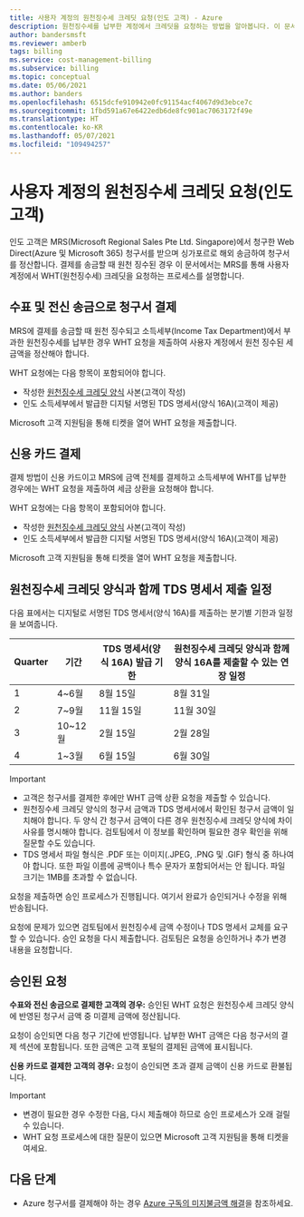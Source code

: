 ```yaml
---
title: 사용자 계정의 원천징수세 크레딧 요청(인도 고객) - Azure
description: 원천징수세를 납부한 계정에서 크레딧을 요청하는 방법을 알아봅니다. 이 문서는 인도 고객에만 적용됩니다.
author: bandersmsft
ms.reviewer: amberb
tags: billing
ms.service: cost-management-billing
ms.subservice: billing
ms.topic: conceptual
ms.date: 05/06/2021
ms.author: banders
ms.openlocfilehash: 6515dcfe910942e0fc91154acf4067d9d3ebce7c
ms.sourcegitcommit: 1fbd591a67e6422edb6de8fc901ac7063172f49e
ms.translationtype: HT
ms.contentlocale: ko-KR
ms.lasthandoff: 05/07/2021
ms.locfileid: "109494257"
---
```

# <a name="request-a-credit-for-withholding-tax-on-your-account-india-customers"></a>사용자 계정의 원천징수세 크레딧 요청(인도 고객)

인도 고객은 MRS(Microsoft Regional Sales Pte Ltd. Singapore)에서 청구한 Web Direct(Azure 및 Microsoft 365) 청구서를 받으며 싱가포르로 해외 송금하여 청구서를 정산합니다. 결제를 송금할 때 원천 징수된 경우 이 문서에서는 MRS를 통해 사용자 계정에서 WHT(원천징수세) 크레딧을 요청하는 프로세스를 설명합니다.

## <a name="invoice-payment-by-check-and-wire"></a>수표 및 전신 송금으로 청구서 결제

MRS에 결제를 송금할 때 원천 징수되고 소득세부(Income Tax Department)에서 부과한 원천징수세를 납부한 경우 WHT 요청을 제출하여 사용자 계정에서 원천 징수된 세금액을 정산해야 합니다.

WHT 요청에는 다음 항목이 포함되어야 합니다.

- 작성한 [원천징수세 크레딧 양식](https://download.microsoft.com/download/a/2/a/a2a35969-2d54-4faa-ba41-6a50525eba70/WHT%20Credit%20Form%20-%20India.docx) 사본(고객이 작성)
- 인도 소득세부에서 발급한 디지털 서명된 TDS 명세서(양식 16A)(고객이 제공)

Microsoft 고객 지원팀을 통해 티켓을 열어 WHT 요청을 제출합니다.

## <a name="credit-card-payment"></a>신용 카드 결제

결제 방법이 신용 카드이고 MRS에 금액 전체를 결제하고 소득세부에 WHT를 납부한 경우에는 WHT 요청을 제출하여 세금 상환을 요청해야 합니다.

WHT 요청에는 다음 항목이 포함되어야 합니다.

- 작성한 [원천징수세 크레딧 양식](https://download.microsoft.com/download/a/2/a/a2a35969-2d54-4faa-ba41-6a50525eba70/WHT%20Credit%20Form%20-%20India.docx) 사본(고객이 작성)
- 인도 소득세부에서 발급한 디지털 서명된 TDS 명세서(양식 16A)(고객이 제공)

Microsoft 고객 지원팀을 통해 티켓을 열어 WHT 요청을 제출합니다.

## <a name="timelines-to-send-tds-certificate-with-withholding-tax-credit-form"></a>원천징수세 크레딧 양식과 함께 TDS 명세서 제출 일정

다음 표에서는 디지털로 서명된 TDS 명세서(양식 16A)를 제출하는 분기별 기한과 일정을 보여줍니다.

| Quarter | 기간 | TDS 명세서(양식 16A) 발급 기한 | 원천징수세 크레딧 양식과 함께 양식 16A를 제출할 수 있는 연장 일정 |
|-|-|-|-|
| 1 | 4~6월 | 8월 15일 | 8월 31일 |
| 2 | 7~9월 | 11월 15일 | 11월 30일 |
| 3 | 10~12월 | 2월 15일 | 2월 28일 |
| 4 | 1~3월 | 6월 15일 | 6월 30일 |

> [!IMPORTANT]
>
> - 고객은 청구서를 결제한 후에만 WHT 금액 상환 요청을 제출할 수 있습니다.
> - 원천징수세 크레딧 양식의 청구서 금액과 TDS 명세서에서 확인된 청구서 금액이 일치해야 합니다. 두 양식 간 청구서 금액이 다른 경우 원천징수세 크레딧 양식에 차이 사유를 명시해야 합니다. 검토팀에서 이 정보를 확인하며 필요한 경우 확인을 위해 질문할 수도 있습니다.
> - TDS 명세서 파일 형식은 .PDF 또는 이미지(.JPEG, .PNG 및 .GIF) 형식 중 하나여야 합니다. 또한 파일 이름에 공백이나 특수 문자가 포함되어서는 안 됩니다. 파일 크기는 1MB를 초과할 수 없습니다.

요청을 제출하면 승인 프로세스가 진행됩니다. 여기서 완료가 승인되거나 수정을 위해 반송됩니다.

요청에 문제가 있으면 검토팀에서 원천징수세 금액 수정이나 TDS 명세서 교체를 요구할 수 있습니다. 승인 요청을 다시 제출합니다. 검토팀은 요청을 승인하거나 추가 변경 내용을 요청합니다.

## <a name="approved-requests"></a>승인된 요청

**수표와 전신 송금으로 결제한 고객의 경우:** 승인된 WHT 요청은 원천징수세 크레딧 양식에 반영된 청구서 금액 중 미결제 금액에 정산됩니다.

요청이 승인되면 다음 청구 기간에 반영됩니다. 납부한 WHT 금액은 다음 청구서의 결제 섹션에 포함됩니다. 또한 금액은 고객 포털의 결제된 금액에 표시됩니다.

**신용 카드로 결제한 고객의 경우:** 요청이 승인되면 초과 결제 금액이 신용 카드로 환불됩니다.

> [!IMPORTANT]
>
> - 변경이 필요한 경우 수정한 다음, 다시 제출해야 하므로 승인 프로세스가 오래 걸릴 수 있습니다.
> - WHT 요청 프로세스에 대한 질문이 있으면 Microsoft 고객 지원팀을 통해 티켓을 여세요.

## <a name="next-steps"></a>다음 단계

- Azure 청구서를 결제해야 하는 경우 [Azure 구독의 미지불금액 해결](resolve-past-due-balance.md)을 참조하세요.